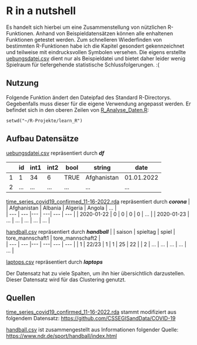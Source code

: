 # R in a nutshell
Es handelt sich hierbei um eine Zusammenstellung von nützlichen R-Funktionen. Anhand von Beispieldatensätzen können alle enhaltenen Funktionen getestet werden. Zum schnelleren Wiederfinden von bestimmten R-Funktionen habe ich die Kapitel gesondert gekennzeichnet und teilweise mit eindrucksvollen Symbolen versehen. Die eigens erstellte [uebungsdatei.csv](uebungsdatei.csv) dient nur als Beispieldatei und bietet daher leider wenig Spielraum für tiefergehende statistische Schlussfolgerungen. :(

## Nutzung
Folgende Funktion ändert den Dateipfad des Standard R-Directorys. Gegebenfalls muss dieser für die eigene Verwendung angepasst werden. Er befindet sich in den oberen Zeilen von [R_Analyse_Daten.R](R_Analyse_Daten.R):
```
setwd("~/R-Projekte/learn_R")
```

## Aufbau Datensätze
[uebungsdatei.csv](uebungsdatei.csv) repräsentiert durch ***df***

| | id | int1 | int2 | bool | string | date |  
| --- | --- | --- |--- | ---| --- | --- |
| 1 | 1 | 34 | 6 | TRUE | Afghanistan | 01.01.2022|
| 2 | ... | ... | ... | ... | ... | ... |

[time_series_covid19_confirmed_11-16-2022.rda](time_series_covid19_confirmed_11-16-2022.rda) repräsentiert durch ***corona***
| | Afghanistan | Albania | Algeria | Angola | ... |  
| --- | --- |--- | ---| --- | --- |
| 2020-01-22 | 0 | 0 | 0 | 0 | ... |
| 2020-01-23 | ... | ... | ... | ... | ... |


[handball.csv](handball.csv) repräsentiert durch ***handball***
|  | saison | spieltag | spiel | tore_mannschaft1 | tore_mannschaft2 |  
| --- | --- |--- | ---| --- | --- |
| 1 | 22/23 | 1 | 1 | 25 | 22 |
| 2 | ... | ... | ... | ... | ... |

[laptops.csv](laptops.csv) repräsentiert durch ***laptops***

Der Datensatz hat zu viele Spalten, um ihn hier übersichtlich darzustellen. Dieser Datensatz wird für das Clustering genutzt.


## Quellen
[time_series_covid19_confirmed_11-16-2022.rda](time_series_covid19_confirmed_11-16-2022.rda) stammt modifiziert aus folgendem Datensatz: https://github.com/CSSEGISandData/COVID-19

[handball.csv](handball.csv) ist zusammengestellt aus Informationen folgender Quelle: https://www.ndr.de/sport/handball/index.html
	
